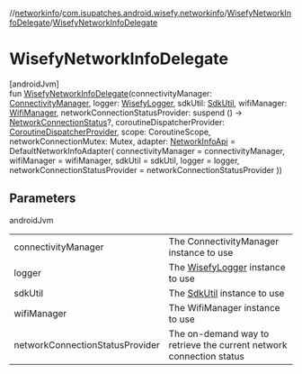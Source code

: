 //[networkinfo](../../../index.md)/[com.isupatches.android.wisefy.networkinfo](../index.md)/[WisefyNetworkInfoDelegate](index.md)/[WisefyNetworkInfoDelegate](-wisefy-network-info-delegate.md)

# WisefyNetworkInfoDelegate

[androidJvm]\
fun [WisefyNetworkInfoDelegate](-wisefy-network-info-delegate.md)(connectivityManager: [ConnectivityManager](https://developer.android.com/reference/kotlin/android/net/ConnectivityManager.html), logger: [WisefyLogger](../../../../core/core/com.isupatches.android.wisefy.core.logging/-wisefy-logger/index.md), sdkUtil: [SdkUtil](../../../../core/core/com.isupatches.android.wisefy.core.util/-sdk-util/index.md), wifiManager: [WifiManager](https://developer.android.com/reference/kotlin/android/net/wifi/WifiManager.html), networkConnectionStatusProvider: suspend () -&gt; [NetworkConnectionStatus](../../../../core/core/com.isupatches.android.wisefy.core.entities/-network-connection-status/index.md)?, coroutineDispatcherProvider: [CoroutineDispatcherProvider](../../../../core/core/com.isupatches.android.wisefy.core.coroutines/-coroutine-dispatcher-provider/index.md), scope: CoroutineScope, networkConnectionMutex: Mutex, adapter: [NetworkInfoApi](../-network-info-api/index.md) = DefaultNetworkInfoAdapter(
        connectivityManager = connectivityManager,
        wifiManager = wifiManager,
        sdkUtil = sdkUtil,
        logger = logger,
        networkConnectionStatusProvider = networkConnectionStatusProvider
    ))

## Parameters

androidJvm

| | |
|---|---|
| connectivityManager | The ConnectivityManager instance to use |
| logger | The [WisefyLogger](../../../../core/core/com.isupatches.android.wisefy.core.logging/-wisefy-logger/index.md) instance to use |
| sdkUtil | The [SdkUtil](../../../../core/core/com.isupatches.android.wisefy.core.util/-sdk-util/index.md) instance to use |
| wifiManager | The WifiManager instance to use |
| networkConnectionStatusProvider | The on-demand way to retrieve the current network connection status |
